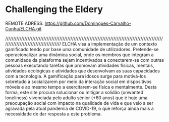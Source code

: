 # Challenging the Eldery

REMOTE ADRESS: https://github.com/Domingues-Carvalho-Cunha/ELCHA.git

//////////////////////////////////////////////////////////////////////////////////////////////////////////////////////////////////////
ELCHA visa a implementação de um contexto gamificado tendo por base uma comunidade de utilizadores.
Pretende-se operacionalizar uma dinâmica social, onde os membros que integram a comunidade da plataforma sejam incentivados a conectarem-se com outras pessoas executando tarefas que promovam atividades físicas, mentais, atividades ecológicas e atividades que desenvolvam as suas capacidades com a tecnologia.
A gamificação para idosos surge para motivá-los sobretudo a socializarem por meio da interação social em dispositivos móveis e ao mesmo tempo a exercitarem-se física e mentalmente.
Desta forma, este site procura solucionar ou mitigar a solidão (unwanted loneliness) vivenciada pelo adulto sénior (+60 anos) que é hoje uma preocupação social com impacto na qualidade de vida e que veio a ser agravada pela atual pandemia de COVID-19, o que reforça ainda mais a necessidade de dar resposta a este problema.
